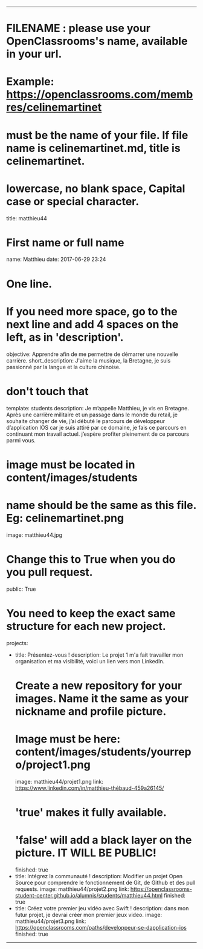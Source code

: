 ---

# FILENAME : please use your OpenClassrooms's name, available in your url.
# Example: https://openclassrooms.com/membres/celinemartinet
# must be the name of your file. If file name is celinemartinet.md, title is celinemartinet.
# lowercase, no blank space, Capital case or special character.
title: matthieu44

# First name or full name
name: Matthieu
date: 2017-06-29 23:24

# One line.
# If you need more space, go to the next line and add 4 spaces on the left, as in 'description'.
objective: Apprendre afin de me permettre de démarrer une nouvelle carrière.
short_description: J'aime la musique, la Bretagne, je suis passionné par la langue et la culture chinoise.

# don't touch that
template: students
description:
    Je m’appelle Matthieu, je vis en Bretagne. Après une carrière militaire et un passage dans le monde du retail, je souhaite changer de vie, j’ai débuté le parcours de développeur d’application IOS car je suis attiré par ce domaine, je fais ce parcours en continuant mon travail actuel. j’espère profiter pleinement de ce parcours parmi vous.

# image must be located in content/images/students
# name should be the same as this file. Eg: celinemartinet.png
image: matthieu44.jpg

# Change this to True when you do you pull request.
public: True

# You need to keep the exact same structure for each new project.
projects:
  - title: Présentez-vous !
    description: Le projet 1 m'a fait travailler mon organisation et ma visibilité, voici un lien vers mon LinkedIn.
    # Create a new repository for your images. Name it the same as your nickname and profile picture.
    # Image must be here: content/images/students/yourrepo/project1.png
    image: matthieu44/projet1.png
    link: https://www.linkedin.com/in/matthieu-thébaud-459a26145/
    # 'true' makes it fully available.
    # 'false' will add a black layer on the picture. IT WILL BE PUBLIC!
    finished: true
  - title: Intégrez la communauté !
    description: Modifier un projet Open Source pour comprendre le fonctionnement de Git, de Github et des pull requests. 
    image: matthieu44/projet2.png
    link: https://openclassrooms-student-center.github.io/alumnis/students/matthieu44.html
    finished: true
  - title: Créez votre premier jeu vidéo avec Swift !
    description: dans mon futur projet, je devrai créer mon premier jeux video.
    image: matthieu44/projet3.png
    link: https://openclassrooms.com/paths/developpeur-se-dapplication-ios
    finished: true
---
